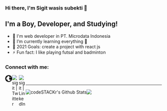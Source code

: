 ### Hi there, I'm Sigit wasis subekti 👋

## I'm a Boy, Developer, and Studying!
- 💺 I'm web developer in PT. Microdata Indonesia
- 🌱 I’m currently learning everything 🤣
- 🥅 2021 Goals: create a project with react js
- ⚡ Fun fact: I like playing futsal and badminton

### Connect with me:

[<img align="left" alt="sigit-wasis.github.io" width="22px" src="https://raw.githubusercontent.com/iconic/open-iconic/master/svg/globe.svg" />][blog]
[<img align="left" alt="sigit | Twitter" width="22px" src="https://cdn.jsdelivr.net/npm/simple-icons@v3/icons/twitter.svg" />][twitter]
[<img align="left" alt="sigit | LinkedIn" width="22px" src="https://cdn.jsdelivr.net/npm/simple-icons@v3/icons/linkedin.svg" />][linkedin]

<br />

---

<img align="left" alt="codeSTACKr's Github Stats" src="https://github-readme-stats.vercel.app/api?username=Sigit-Wasis&show_icons=true&hide_border=true" />

[blog]: https://sigit-wasis.github.io/
[twitter]: https://twitter.com/Sigit_wasis13
[linkedin]: https://www.linkedin.com/in/sigit-wasis-subekti-1840a3165/

![](https://komarev.com/ghpvc/?username=Sigit-Wasis&color=green)
